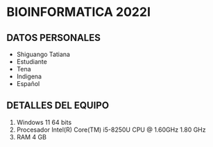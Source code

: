 # BIOINFORMATICA 2022I
## DATOS PERSONALES
- Shiguango Tatiana
- Estudiante
- Tena
- Indigena
- Español

## DETALLES DEL EQUIPO
1. Windows 11  64 bits
2. Procesador Intel(R) Core(TM) i5-8250U CPU @ 1.60GHz   1.80 GHz
3. RAM 4 GB
